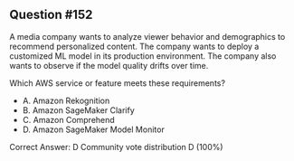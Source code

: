 ## Question #152

A media company wants to analyze viewer behavior and demographics to recommend personalized content. The company wants to deploy a customized ML model in its production environment. The company also wants to observe if the model quality drifts over time.

Which AWS service or feature meets these requirements?

- A. Amazon Rekognition
- B. Amazon SageMaker Clarify
- C. Amazon Comprehend
- D. Amazon SageMaker Model Monitor 

Correct Answer: 
D Community vote distribution D (100%)